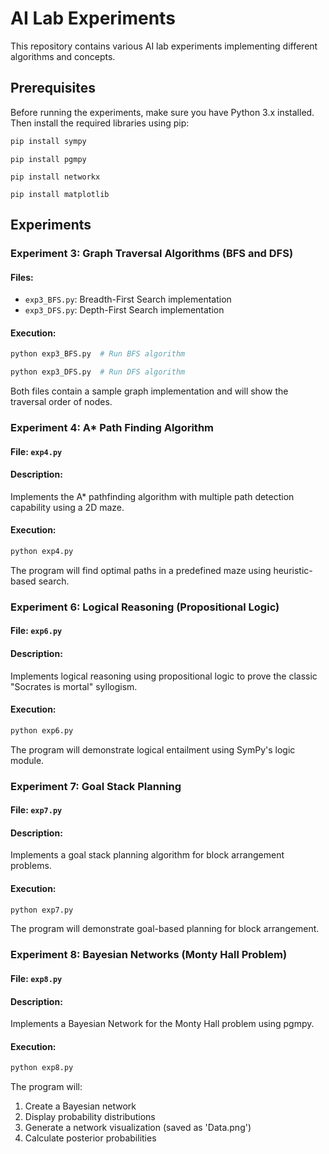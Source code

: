 # AI Lab Experiments

This repository contains various AI lab experiments implementing different algorithms and concepts.

## Prerequisites

Before running the experiments, make sure you have Python 3.x installed. Then install the required libraries using pip:

```bash
pip install sympy
```
```
pip install pgmpy
```
```
pip install networkx
```
```
pip install matplotlib
```

## Experiments

### Experiment 3: Graph Traversal Algorithms (BFS and DFS)
#### Files: 
- `exp3_BFS.py`: Breadth-First Search implementation
- `exp3_DFS.py`: Depth-First Search implementation

#### Execution:
```bash
python exp3_BFS.py  # Run BFS algorithm
```
```bash
python exp3_DFS.py  # Run DFS algorithm
```
Both files contain a sample graph implementation and will show the traversal order of nodes.

### Experiment 4: A* Path Finding Algorithm
#### File: `exp4.py`

#### Description:
Implements the A* pathfinding algorithm with multiple path detection capability using a 2D maze.

#### Execution:
```bash
python exp4.py
```
The program will find optimal paths in a predefined maze using heuristic-based search.

### Experiment 6: Logical Reasoning (Propositional Logic)
#### File: `exp6.py`

#### Description:
Implements logical reasoning using propositional logic to prove the classic "Socrates is mortal" syllogism.

#### Execution:
```bash
python exp6.py
```
The program will demonstrate logical entailment using SymPy's logic module.

### Experiment 7: Goal Stack Planning
#### File: `exp7.py`

#### Description:
Implements a goal stack planning algorithm for block arrangement problems.

#### Execution:
```bash
python exp7.py
```
The program will demonstrate goal-based planning for block arrangement.

### Experiment 8: Bayesian Networks (Monty Hall Problem)
#### File: `exp8.py`

#### Description:
Implements a Bayesian Network for the Monty Hall problem using pgmpy.

#### Execution:
```bash
python exp8.py
```
The program will:
1. Create a Bayesian network
2. Display probability distributions
3. Generate a network visualization (saved as 'Data.png')
4. Calculate posterior probabilities




